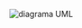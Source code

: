 ![diagrama UML](https://github.com/Sebastian-RP/WildAnimalsAPI/assets/55423389/e4c2d374-52b0-4897-b679-520675452c18)
